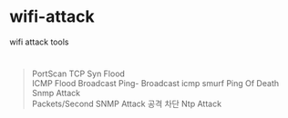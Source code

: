 # wifi-attack
wifi attack tools 
#
>PortScan
>TCP Syn Flood	
>ICMP Flood	
>Broadcast Ping- Broadcast icmp smurf 
>Ping Of Death		
>Snmp Attack	
>Packets/Second	SNMP Attack 공격 차단
>Ntp Attack
